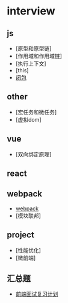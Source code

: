 # interview

## js
* [原型和原型链]
* [作用域和作用域链]
* [执行上下文]
* [this]
* [闭包](https://github.com/DeanTG/interview/issues/2)

## other
* [宏任务和微任务]
* [虚拟dom]

## vue
* [双向绑定原理]

## react

## webpack
* [webpack](https://github.com/DeanTG/interview/issues/1)
* [模块联邦]

## project
* [性能优化]
* [微前端]

## 汇总题
* [前端面试复习计划](https://juejin.cn/post/7061588533214969892#heading-84)
